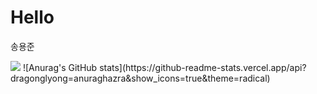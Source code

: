 # Hello

송용준


<img src="https://img.shields.io/badge/MySQL-4479A1?style=plastic&logo=MySQL&logoColor=white"/>
![Anurag's GitHub stats](https://github-readme-stats.vercel.app/api?dragonglyong=anuraghazra&show_icons=true&theme=radical)

